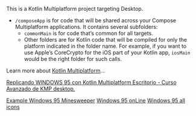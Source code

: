 This is a Kotlin Multiplatform project targeting Desktop.

* `/composeApp` is for code that will be shared across your Compose Multiplatform applications.
  It contains several subfolders:
    - `commonMain` is for code that’s common for all targets.
    - Other folders are for Kotlin code that will be compiled for only the platform indicated in the
      folder name.
      For example, if you want to use Apple’s CoreCrypto for the iOS part of your Kotlin app,
      `iosMain` would be the right folder for such calls.

Learn more
about [Kotlin Multiplatform](https://www.jetbrains.com/help/kotlin-multiplatform-dev/get-started.html)…

[Replicando WINDOWS 95 con Kotlin Multiplatform Escritorio - Curso Avanzado de KMP desktop.](https://www.youtube.com/watch?v=QFPTUwFW9p8)

[Example Windows 95 Minesweeper](https://minesweepergame.com/download/windows-95-minesweeper.php)
[Windows 95 onLine](https://www.pcjs.org/software/pcx86/sys/windows/win95/4.00.950/)
[Windows 95 all icons](https://archive.org/details/windows-95-all-icons)